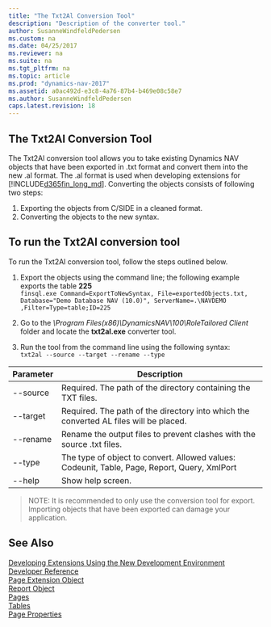 ```yaml
---
title: "The Txt2Al Conversion Tool"
description: "Description of the converter tool."
author: SusanneWindfeldPedersen
ms.custom: na
ms.date: 04/25/2017
ms.reviewer: na
ms.suite: na
ms.tgt_pltfrm: na
ms.topic: article
ms.prod: "dynamics-nav-2017"
ms.assetid: a0ac492d-e3c8-4a76-87b4-b469e08c58e7
ms.author: SusanneWindfeldPedersen
caps.latest.revision: 18
---
```


## The Txt2Al Conversion Tool
The Txt2Al conversion tool allows you to take existing Dynamics NAV objects that have been exported in .txt format and convert them into the new .al format. The .al format is used when developing extensions for [!INCLUDE[d365fin_long_md](includes/d365fin_long_md.md)]. Converting the objects consists of following two steps:

1. Exporting the objects from C/SIDE in a cleaned format.
2. Converting the objects to the new syntax.

## To run the Txt2Al conversion tool
To run the Txt2Al conversion tool, follow the steps outlined below.

1. Export the objects using the command line; the following example exports the table **225**  
```finsql.exe Command=ExportToNewSyntax, File=exportedObjects.txt, Database="Demo Database NAV (10.0)", ServerName=.\NAVDEMO ,Filter=Type=table;ID=225```

2. Go to the *\Program Files(x86)\DynamicsNAV\100\RoleTailored Client* folder and locate the **txt2al.exe** converter tool. 
3. Run the tool from the command line using the following syntax:  
```txt2al --source --target --rename --type```

|Parameter|Description|
|---------|-----------|
|--source |Required. The path of the directory containing the TXT files.|
|--target|Required. The path of the directory into which the converted AL files will be placed.|
|--rename|Rename the output files to prevent clashes with the source .txt files.|
|--type|The type of object to convert. Allowed values: Codeunit, Table, Page, Report, Query, XmlPort|
|--help|Show help screen.|

> NOTE: It is recommended to only use the conversion tool for export. Importing objects that have been exported can damage your application.

## See Also
[Developing Extensions Using the New Development Environment](newdev-dev-overview.md)  
[Developer Reference](newdev-reference-overview.md)  
[Page Extension Object](newdev-page-ext-object.md)  
[Report Object](newdev-report-object.md)  
[Pages](pages.md)  
[Tables](tables.md)  
[Page Properties](page-properties.md)